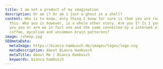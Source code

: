 ```yaml
---
title: I am not a product of my imagination
description: Or am i? Or am i just a ghost in a shell?
content: Who is to know, only thing i know for sure is that you are reading
  this. Who you is however, is a whole other story. Are you I? Is I you? Are
  you you or are we in fact one and the same connected by a interweb of pizza,
  coffee, mycelium and uncommon brain patternns?
image: /sheep.jpg
SEOmetaData:
  metaImage: https://bianca-hambusch.de/images/logos/logo.svg
  metaDescription: About Bianca Hambusch
  metaTitle: About Me | Bianca Hambusch
  keywords: bianca hambusch
---
```

